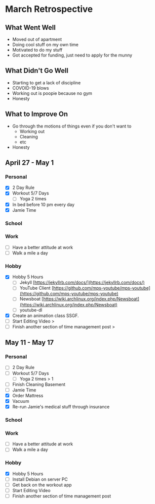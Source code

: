 # March Retrospective 
## What Went Well
* Moved out of apartment
* Doing cool stuff on my own time
* Motivated to do my stuff
* Got accepted for funding, just need to apply for the munny

## What Didn't Go Well
* Starting to get a lack of discipline
* COVOID-19 blows
* Working out is poopie because no gym
* Honesty

## What to Improve On
* Go through the motions of things even if you don't want to
	* Working out
	* Cleaning
	* etc
* Honesty

## April 27 - May 1
### Personal
- [X] 2 Day Rule
- [X] Workout 5/7 Days
  - [ ] Yoga 2 times 
- [X] In bed before 10 pm every day 
- [X] Jamie Time

### School

### Work 
- [ ] Have a better attitude at work
- [ ] Walk a mile a day

### Hobby
- [X] Hobby 5 Hours
  - [ ] Jekyll [https://jekyllrb.com/docs/](https://jekyllrb.com/docs/)
  - [ ] YouTube Client [https://github.com/mps-youtube/mps-youtube](https://github.com/mps-youtube/mps-youtube)
  - [ ] Newsboat [https://wiki.archlinux.org/index.php/Newsboat](https://wiki.archlinux.org/index.php/Newsboat)
  - [ ] youtube-dl
- [X] Create an animation class SSGF.
- [ ] Start Editing Video > 
- [ ] Finish another section of time management post >

## May 11 - May 17
### Personal
- [ ] 2 Day Rule
- [ ] Workout 5/7 Days
  - [ ] Yoga 2 times > 1
- [ ] Finish Cleaning Basement
- [ ] Jamie Time
- [X] Order Mattress
- [X] Vacuum
- [X] Re-run Jamie's medical stuff through insurance

### School

### Work 
- [ ] Have a better attitude at work
- [ ] Walk a mile a day

### Hobby
- [X] Hobby 5 Hours
- [ ] Install Debian on server PC
- [ ] Get back on the workout app
- [ ] Start Editing Video 
- [ ] Finish another section of time management post
